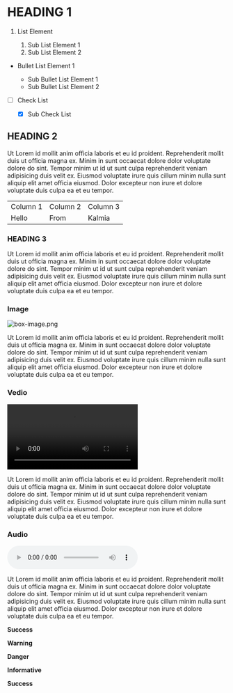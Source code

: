 # HEADING 1

1.  List Element 

    1.  Sub List Element 1
    2.  Sub List Element 2

*   Bullet List Element 1

    *   Sub Bullet List Element 1
    *   Sub Bullet List Element 2

*   [ ] Check List

    *   [x] Sub Check List

## HEADING 2
Ut Lorem id mollit anim officia laboris et eu id proident. Reprehenderit mollit duis ut officia magna ex. Minim in sunt occaecat dolore dolor voluptate dolore do sint. Tempor minim ut id ut sunt culpa reprehenderit veniam adipisicing duis velit ex. Eiusmod voluptate irure quis cillum minim nulla sunt aliquip elit amet officia eiusmod. Dolor excepteur non irure et dolore voluptate duis culpa ea et eu tempor.

|          |          |          |
| -------- | -------- | -------- |
| Column 1 | Column 2 | Column 3 |
| Hello    | From     | Kalmia   |

### HEADING 3
Ut Lorem id mollit anim officia laboris et eu id proident. Reprehenderit mollit duis ut officia magna ex. Minim in sunt occaecat dolore dolor voluptate dolore do sint. Tempor minim ut id ut sunt culpa reprehenderit veniam adipisicing duis velit ex. Eiusmod voluptate irure quis cillum minim nulla sunt aliquip elit amet officia eiusmod. Dolor excepteur non irure et dolore voluptate duis culpa ea et eu tempor. 

### Image
![box-image.png](https://picsum.photos/id/237/200/300)


Ut Lorem id mollit anim officia laboris et eu id proident. Reprehenderit mollit duis ut officia magna ex. Minim in sunt occaecat dolore dolor voluptate dolore do sint. Tempor minim ut id ut sunt culpa reprehenderit veniam adipisicing duis velit ex. Eiusmod voluptate irure quis cillum minim nulla sunt aliquip elit amet officia eiusmod. Dolor excepteur non irure et dolore voluptate duis culpa ea et eu tempor.

### Vedio
![box-vedio.mp4](http://commondatastorage.googleapis.com/gtv-videos-bucket/sample/ForBiggerMeltdowns.mp4)


Ut Lorem id mollit anim officia laboris et eu id proident. Reprehenderit mollit duis ut officia magna ex. Minim in sunt occaecat dolore dolor voluptate dolore do sint. Tempor minim ut id ut sunt culpa reprehenderit veniam adipisicing duis velit ex. Eiusmod voluptate irure quis cillum minim nulla sunt aliquip elit amet officia eiusmod. Dolor excepteur non irure et dolore voluptate duis culpa ea et eu tempor.

### Audio
![box-vedio.mp3](https://ia601002.us.archive.org/19/items/EvgenyGrinkoValse/Evgeny%20Grinko%20-%20Valse.mp3)


Ut Lorem id mollit anim officia laboris et eu id proident. Reprehenderit mollit duis ut officia magna ex. Minim in sunt occaecat dolore dolor voluptate dolore do sint. Tempor minim ut id ut sunt culpa reprehenderit veniam adipisicing duis velit ex. Eiusmod voluptate irure quis cillum minim nulla sunt aliquip elit amet officia eiusmod. Dolor excepteur non irure et dolore voluptate duis culpa ea et eu tempor.



**Success**

**Warning**

**Danger**

**Informative**

**Success**
